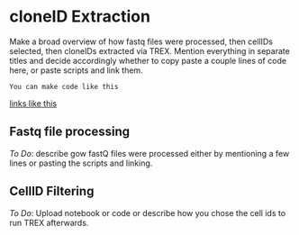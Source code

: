 # cloneID Extraction

Make a broad overview of how fastq files were processed, then cellIDs selected, then cloneIDs extracted via TREX. Mention everything in separate titles and decide accordingly whether to copy paste a couple lines of code here, or paste scripts and link them.

```
You can make code like this
```

[links like this](https://google.com)

## Fastq file processing

*To Do*: describe gow fastQ files were processed either by mentioning a few lines or pasting the scripts and linking.

## CellID Filtering

*To Do*: Upload notebook or code or describe how you chose the cell ids to run TREX afterwards.

